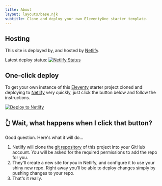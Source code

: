 ```yaml
---
title: About
layout: layouts/base.njk
subtitle: Clone and deploy your own EleventyOne starter template.
---
```


## Hosting

This site is deployed by, and hosted by [Netlify](https://www.netlify.com).

<div class="nakedLink">

Latest deploy status: [![Netlify Status](https://api.netlify.com/api/v1/badges/056b4a67-70e6-4af4-9be5-dee151b8e906/deploy-status)](https://app.netlify.com/sites/eleventyone/deploys)

</div>

## One-click deploy

To get your own instance of this [Eleventy](https://11ty.io) starter project cloned and deploying to [Netlify](https://www.netlify.com) very quickly, just click the button below and follow the instructions.

<div class="nakedLink">

[![Deploy to Netlify](https://www.netlify.com/img/deploy/button.svg)](https://app.netlify.com/start/deploy?repository=https://github.com/philhawksworth/eleventyone)

</div>

## 👆 Wait, what happens when I click that button?

Good question. Here's what it will do...

1. Netlify will clone the [git repository]({{pkg.repository.url}}) of this project into your GitHub account. You will be asked for the required permissions to add the repo for you.
2. They'll create a new site for you in Netlify, and configure it to use your shiny new repo. Right away you'll be able to deploy changes simply by pushing changes to your repo.
3. That's it really.
